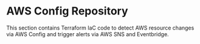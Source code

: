 # AWS Config Repository

This section contains Terraform IaC code to detect AWS resource changes via AWS Config and trigger alerts via AWS SNS and Eventbridge.